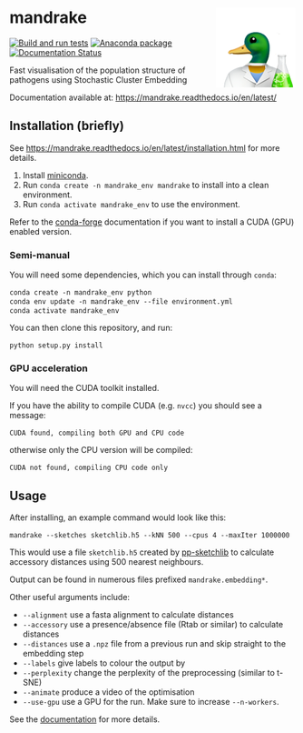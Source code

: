 # mandrake <img src='docs/images/mandrake_logo_v2.1.png' align="right" height="140" />

<!-- badges: start -->
[![Build and run tests](https://github.com/bacpop/mandrake/actions/workflows/python-package-conda.yml/badge.svg)](https://github.com/bacpop/mandrake/actions/workflows/python-package-conda.yml)
[![Anaconda package](https://anaconda.org/conda-forge/mandrake/badges/version.svg
)](https://anaconda.org/conda-forge/mandrake)
[![Documentation Status](https://readthedocs.org/projects/mandrake/badge/?version=latest)](https://mandrake.readthedocs.io/)
<!-- badges: end -->

Fast visualisation of the population structure of pathogens using Stochastic Cluster Embedding

Documentation available at: https://mandrake.readthedocs.io/en/latest/

## Installation (briefly)

See https://mandrake.readthedocs.io/en/latest/installation.html for more details.

1. Install [miniconda](https://docs.conda.io/en/latest/miniconda.html).
2. Run `conda create -n mandrake_env mandrake` to install into a clean environment.
3. Run `conda activate mandrake_env` to use the environment.

Refer to the [conda-forge](https://conda-forge.org/docs/user/tipsandtricks.html#installing-cuda-enabled-packages-like-tensorflow-and-pytorch) documentation if
you want to install a CUDA (GPU) enabled version.

### Semi-manual

You will need some dependencies, which you can install through `conda`:
```
conda create -n mandrake_env python
conda env update -n mandrake_env --file environment.yml
conda activate mandrake_env
```

You can then clone this repository, and run:
```
python setup.py install
```

### GPU acceleration
You will need the CUDA toolkit installed.

If you have the ability to compile CUDA (e.g. `nvcc`) you should see a message:
```
CUDA found, compiling both GPU and CPU code
```
otherwise only the CPU version will be compiled:
```
CUDA not found, compiling CPU code only
```

## Usage
After installing, an example command would look like this:
```
mandrake --sketches sketchlib.h5 --kNN 500 --cpus 4 --maxIter 1000000
```
This would use a file `sketchlib.h5` created by [pp-sketchlib](https://github.com/johnlees/pp-sketchlib)
to calculate accessory distances using 500 nearest neighbours.

Output can be found in numerous files prefixed `mandrake.embedding*`.

Other useful arguments include:

- `--alignment` use a fasta alignment to calculate distances
- `--accessory` use a presence/absence file (Rtab or similar) to calculate distances
- `--distances` use a `.npz` file from a previous run and skip straight to the embedding step
- `--labels` give labels to colour the output by
- `--perplexity` change the perplexity of the preprocessing (similar to t-SNE)
- `--animate` produce a video of the optimisation
- `--use-gpu` use a GPU for the run. Make sure to increase `--n-workers`.

See the [documentation](https://mandrake.readthedocs.io/en/latest/) for more details.
